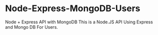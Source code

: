 # Node-Express-MongoDB-Users
Node + Express API with MongoDB
This is a Node.JS API Using Express and Mongo DB For Users.
